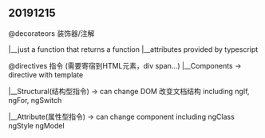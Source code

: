 ## 20191215

@decorateors 装饰器/注解 

|__just a function that returns a function
|__attributes provided by typescript


@directives 指令 (需要寄宿到HTML元素，div span...)
|__Components -> directive with template

|__Structural(结构型指令) -> can change DOM 改变文档结构
    including ngIf, ngFor, ngSwitch
    
|__Attribute(属性型指令) -> can change component
    including ngClass ngStyle ngModel
